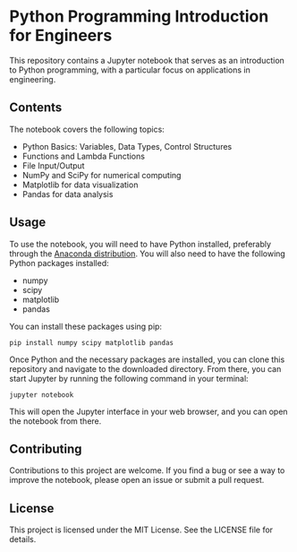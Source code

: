 # Python Programming Introduction for Engineers

This repository contains a Jupyter notebook that serves as an introduction to Python programming, with a particular focus on applications in engineering.

## Contents

The notebook covers the following topics:

- Python Basics: Variables, Data Types, Control Structures
- Functions and Lambda Functions
- File Input/Output
- NumPy and SciPy for numerical computing
- Matplotlib for data visualization
- Pandas for data analysis

## Usage

To use the notebook, you will need to have Python installed, preferably through the [Anaconda distribution](https://www.anaconda.com/products/distribution). You will also need to have the following Python packages installed:

- numpy
- scipy
- matplotlib
- pandas

You can install these packages using pip:

```
pip install numpy scipy matplotlib pandas
```

Once Python and the necessary packages are installed, you can clone this repository and navigate to the downloaded directory. From there, you can start Jupyter by running the following command in your terminal:

```
jupyter notebook
```

This will open the Jupyter interface in your web browser, and you can open the notebook from there.

## Contributing

Contributions to this project are welcome. If you find a bug or see a way to improve the notebook, please open an issue or submit a pull request.

## License

This project is licensed under the MIT License. See the LICENSE file for details.
